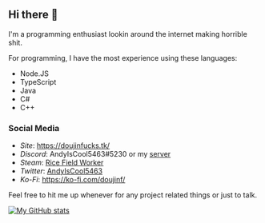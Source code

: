 ## Hi there 👋

<!--
**AndyIsCool5463/AndyIsCool5463** is a ✨ _special_ ✨ repository because its `README.md` (this file) appears on your GitHub profile.

Here are some ideas to get you started:

- 🔭 I’m currently working on ...
- 🌱 I’m currently learning ...
- 👯 I’m looking to collaborate on ...
- 🤔 I’m looking for help with ...
- 💬 Ask me about ...
- 📫 How to reach me: ...
- 😄 Pronouns: ...
- ⚡ Fun fact: ...
-->
I'm a programming enthusiast lookin around the internet making horrible shit.

For programming, I have the most experience using these languages:

- Node.JS
- TypeScript
- Java
- C#
- C++

### Social Media
- *Site*: https://doujinfucks.tk/
- *Discord*: AndyIsCool5463#5230 or my [server](https://discord.gg/nkdQMvk)
- *Steam*: [Rice Field Worker](https://steamcommunity.com/id/andyiscool5463)
- *Twitter*: [AndyIsCool5463](https://twitter.com/andyiscool5463)
- *Ko-Fi*: https://ko-fi.com/doujinf/

Feel free to hit me up whenever for any project related things or just to talk.

[![My GitHub stats](https://github-readme-stats.vercel.app/api?username=RiceCX&theme=dark&show_icons=true)](https://github.com/RiceCX)
